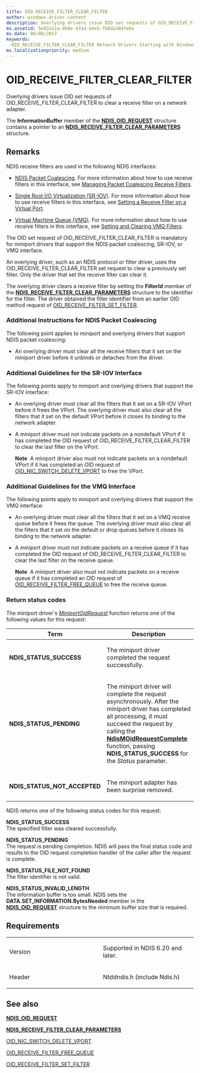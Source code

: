 ```yaml
---
title: OID_RECEIVE_FILTER_CLEAR_FILTER
author: windows-driver-content
description: Overlying drivers issue OID set requests of OID_RECEIVE_FILTER_CLEAR_FILTER to clear a receive filter on a network adapter.
ms.assetid: 5e92a11a-468e-431d-b4e5-7b0da3847e8a
ms.date: 08/08/2017
keywords: 
 -OID_RECEIVE_FILTER_CLEAR_FILTER Network Drivers Starting with Windows Vista
ms.localizationpriority: medium
---
```


# OID\_RECEIVE\_FILTER\_CLEAR\_FILTER


Overlying drivers issue OID set requests of OID\_RECEIVE\_FILTER\_CLEAR\_FILTER to clear a receive filter on a network adapter.

The **InformationBuffer** member of the [**NDIS\_OID\_REQUEST**](https://msdn.microsoft.com/library/windows/hardware/ff566710) structure contains a pointer to an [**NDIS\_RECEIVE\_FILTER\_CLEAR\_PARAMETERS**](https://msdn.microsoft.com/library/windows/hardware/ff567166) structure.

Remarks
-------

NDIS receive filters are used in the following NDIS interfaces:

-   [NDIS Packet Coalescing](https://msdn.microsoft.com/library/windows/hardware/hh451601). For more information about how to use receive filters in this interface, see [Managing Packet Coalescing Receive Filters](https://msdn.microsoft.com/library/windows/hardware/hh464026).

-   [Single Root I/O Virtualization (SR-IOV)](https://msdn.microsoft.com/library/windows/hardware/hh440235). For more information about how to use receive filters in this interface, see [Setting a Receive Filter on a Virtual Port](https://msdn.microsoft.com/library/windows/hardware/hh440224).

-   [Virtual Machine Queue (VMQ)](https://msdn.microsoft.com/library/windows/hardware/ff571035). For more information about how to use receive filters in this interface, see [Setting and Clearing VMQ Filters](https://msdn.microsoft.com/library/windows/hardware/ff570780).

The OID set request of OID\_RECEIVE\_FILTER\_CLEAR\_FILTER is mandatory for miniport drivers that support the NDIS packet coalescing, SR-IOV, or VMQ interface.

An overlying driver, such as an NDIS protocol or filter driver, uses the OID\_RECEIVE\_FILTER\_CLEAR\_FILTER set request to clear a previously set filter. Only the driver that set the receive filter can clear it.

The overlying driver clears a receive filter by setting the **FilterId** member of the [**NDIS\_RECEIVE\_FILTER\_CLEAR\_PARAMETERS**](https://msdn.microsoft.com/library/windows/hardware/ff567166) structure to the identifier for the filter. The driver obtained the filter identifier from an earlier OID method request of [OID\_RECEIVE\_FILTER\_SET\_FILTER](oid-receive-filter-set-filter.md).

### Additional Instructions for NDIS Packet Coalescing

The following point applies to miniport and overlying drivers that support NDIS packet coalescing:

-   An overlying driver must clear all the receive filters that it set on the miniport driver before it unbinds or detaches from the driver.

### Additional Guidelines for the SR-IOV Interface

The following points apply to miniport and overlying drivers that support the SR-IOV interface:

-   An overlying driver must clear all the filters that it set on a SR-IOV VPort before it frees the VPort. The overlying driver must also clear all the filters that it set on the default VPort before it closes its binding to the network adapter.

-   A miniport driver must not indicate packets on a nondefault VPort if it has completed the OID request of OID\_RECEIVE\_FILTER\_CLEAR\_FILTER to clear the last filter on the VPort.

    **Note**  A miniport driver also must not indicate packets on a nondefault VPort if it has completed an OID request of [OID\_NIC\_SWITCH\_DELETE\_VPORT](oid-nic-switch-delete-vport.md) to free the VPort.

     

### Additional Guidelines for the VMQ Interface

The following points apply to miniport and overlying drivers that support the VMQ interface:

-   An overlying driver must clear all the filters that it set on a VMQ receive queue before it frees the queue. The overlying driver must also clear all the filters that it set on the default or drop queues before it closes its binding to the network adapter.

-   A miniport driver must not indicate packets on a receive queue if it has completed the OID request of OID\_RECEIVE\_FILTER\_CLEAR\_FILTER to clear the last filter on the receive queue.

    **Note**  A miniport driver also must not indicate packets on a receive queue if it has completed an OID request of [OID\_RECEIVE\_FILTER\_FREE\_QUEUE](oid-receive-filter-free-queue.md) to free the receive queue.

     

### Return status codes

The miniport driver's [*MiniportOidRequest*](https://msdn.microsoft.com/library/windows/hardware/ff559416) function returns one of the following values for this request:

<table>
<colgroup>
<col width="50%" />
<col width="50%" />
</colgroup>
<thead>
<tr class="header">
<th>Term</th>
<th>Description</th>
</tr>
</thead>
<tbody>
<tr class="odd">
<td><p><strong>NDIS_STATUS_SUCCESS</strong></p></td>
<td><p>The miniport driver completed the request successfully.</p></td>
</tr>
<tr class="even">
<td><p><strong>NDIS_STATUS_PENDING</strong></p></td>
<td><p>The miniport driver will complete the request asynchronously. After the miniport driver has completed all processing, it must succeed the request by calling the <a href="https://msdn.microsoft.com/library/windows/hardware/ff563622" data-raw-source="[&lt;strong&gt;NdisMOidRequestComplete&lt;/strong&gt;](https://msdn.microsoft.com/library/windows/hardware/ff563622)"><strong>NdisMOidRequestComplete</strong></a> function, passing <strong>NDIS_STATUS_SUCCESS</strong> for the <em>Status</em> parameter.</p></td>
</tr>
<tr class="odd">
<td><p><strong>NDIS_STATUS_NOT_ACCEPTED</strong></p></td>
<td><p>The miniport adapter has been surprise removed.</p></td>
</tr>
</tbody>
</table>

 

NDIS returns one of the following status codes for this request:

<a href="" id="ndis-status-success"></a>**NDIS\_STATUS\_SUCCESS**  
The specified filter was cleared successfully.

<a href="" id="ndis-status-pending"></a>**NDIS\_STATUS\_PENDING**  
The request is pending completion. NDIS will pass the final status code and results to the OID request completion handler of the caller after the request is complete.

<a href="" id="ndis-status-file-not-found"></a>**NDIS\_STATUS\_FILE\_NOT\_FOUND**  
The filter identifier is not valid.

<a href="" id="ndis-status-invalid-length"></a>**NDIS\_STATUS\_INVALID\_LENGTH**  
The information buffer is too small. NDIS sets the **DATA.SET\_INFORMATION.BytesNeeded** member in the [**NDIS\_OID\_REQUEST**](https://msdn.microsoft.com/library/windows/hardware/ff566710) structure to the minimum buffer size that is required.

Requirements
------------

<table>
<colgroup>
<col width="50%" />
<col width="50%" />
</colgroup>
<tbody>
<tr class="odd">
<td><p>Version</p></td>
<td><p>Supported in NDIS 6.20 and later.</p></td>
</tr>
<tr class="even">
<td><p>Header</p></td>
<td>Ntddndis.h (include Ndis.h)</td>
</tr>
</tbody>
</table>

## See also


[**NDIS\_OID\_REQUEST**](https://msdn.microsoft.com/library/windows/hardware/ff566710)

[**NDIS\_RECEIVE\_FILTER\_CLEAR\_PARAMETERS**](https://msdn.microsoft.com/library/windows/hardware/ff567166)

[OID\_NIC\_SWITCH\_DELETE\_VPORT](oid-nic-switch-delete-vport.md)

[OID\_RECEIVE\_FILTER\_FREE\_QUEUE](oid-receive-filter-free-queue.md)

[OID\_RECEIVE\_FILTER\_SET\_FILTER](oid-receive-filter-set-filter.md)

 

 




